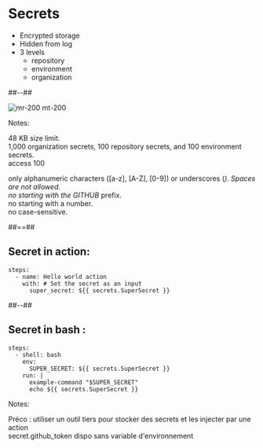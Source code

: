 <!-- .slide: class="two-column"-->
# Secrets 

* Encrypted storage
* Hidden from log
* 3 levels
  * repository
  * environment
  * organization

##--##

![mr-200 mt-200 ](./assets/images/secrets.png)

Notes:

48 KB size limit. <br/>
1,000 organization secrets, 100 repository secrets, and 100 environment secrets. <br/>
access 100 <br/>

only alphanumeric characters ([a-z], [A-Z], [0-9]) or underscores (_). Spaces are not allowed. <br/>
no starting with the GITHUB_ prefix. <br/>
no starting with a number. <br/>
no case-sensitive. <br/>

##==##
<!-- .slide: class="two-column"-->

## Secret in action: 

```yaml[]
steps:
  - name: Hello world action
    with: # Set the secret as an input
      super_secret: ${{ secrets.SuperSecret }}
```

##--##

## Secret in bash :

```yaml[]
steps:
  - shell: bash
    env:
      SUPER_SECRET: ${{ secrets.SuperSecret }}
    run: |
      example-command "$SUPER_SECRET"
      echo ${{ secrets.SuperSecret }}
```

Notes: 

Préco : utiliser un outil tiers pour stocker des secrets et les injecter par une action <br/>
secret.github_token dispo sans variable d'environnement


